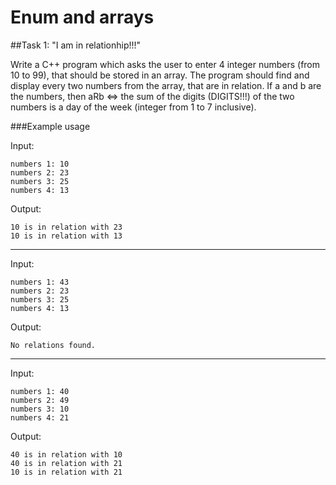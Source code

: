 Enum and arrays
=====================
##Task 1: "I am in relationhip!!!"

Write a C++ program which asks the user to enter 4 integer numbers (from 10 to 99), that should be stored in an array. The program should find and display every two numbers from the array, that are in relation. If a and b are the numbers, then aRb <=> the sum of the digits (DIGITS!!!) of the two numbers is a day of the week (integer from 1 to 7 inclusive). 

###Example usage

Input:
```
numbers 1: 10
numbers 2: 23
numbers 3: 25
numbers 4: 13  
```

Output:
```
10 is in relation with 23
10 is in relation with 13
```

___

Input:
```
numbers 1: 43
numbers 2: 23
numbers 3: 25
numbers 4: 13  
```

Output:
```
No relations found.
```

___

Input:
```
numbers 1: 40
numbers 2: 49
numbers 3: 10
numbers 4: 21  
```

Output:
```
40 is in relation with 10
40 is in relation with 21
10 is in relation with 21
```